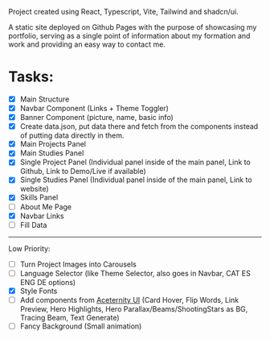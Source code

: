 Project created using React, Typescript, Vite, Tailwind and shadcn/ui.

A static site deployed on Github Pages with the purpose of showcasing my portfolio, serving as a single point of information about my formation and work and providing an easy way to contact me.

# Tasks: 
- [X] Main Structure
- [X] Navbar Component (Links + Theme Toggler)
- [X] Banner Component (picture, name, basic info)
- [X] Create data.json, put data there and fetch from the components instead of putting data directly in them.
- [X] Main Projects Panel
- [X] Main Studies Panel
- [X] Single Project Panel (Individual panel inside of the main panel, Link to Github, Link to Demo/Live if available)
- [X] Single Studies Panel (Individual panel inside of the main panel, Link to website)
- [X] Skills Panel
- [ ] About Me Page
- [X] Navbar Links  
- [ ] Fill Data 
<hr />  
Low Priority:

- [ ] Turn Project Images into Carousels  
- [ ] Language Selector (like Theme Selector, also goes in Navbar, CAT ES ENG DE options)
- [X] Style Fonts
- [ ] Add components from [Aceternity UI](https://ui.aceternity.com) (Card Hover, Flip Words, Link Preview, Hero Highlights, Hero Parallax/Beams/ShootingStars as BG, Tracing Beam, Text Generate)
- [ ] Fancy Background (Small animation) 
